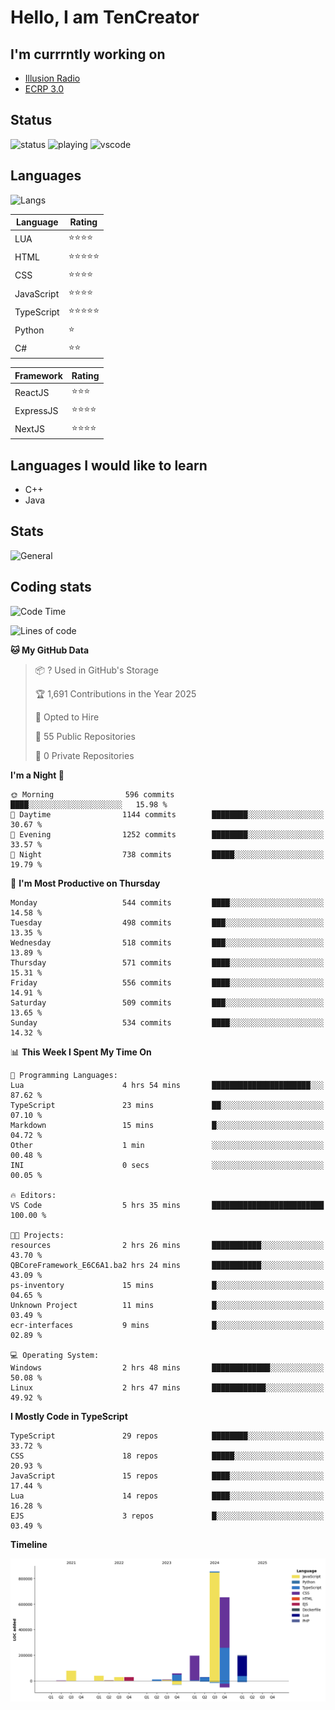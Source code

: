 # Hello, I am TenCreator

## I'm currrntly working on
- [Illusion Radio](https://illusionradio.co.uk/)
- [ECRP 3.0](http://github.com/Emerald-Coast-Roleplay/)

## Status
![status](https://api.statusbadges.me/badge/status/518334475038359555?simple=true&style=for-the-badge)
![playing](https://api.statusbadges.me/badge/playing/518334475038359555?style=for-the-badge)
![vscode](https://api.statusbadges.me/badge/vscode/518334475038359555?style=for-the-badge)

## Languages
![Langs](https://github-readme-stats.vercel.app/api/top-langs/?username=tencreator&layout=compact&theme=radical)


|Language|Rating|
|--------|------|
|LUA|⭐️⭐️⭐️⭐️|
|HTML|⭐️⭐️⭐️⭐️⭐️|
|CSS|⭐️⭐️⭐️⭐️|
|JavaScript|⭐️⭐️⭐️⭐️|
|TypeScript|⭐️⭐️⭐️⭐️⭐️|
|Python|⭐️|
|C#|⭐️⭐️ |

|Framework|Rating|
|--------|------|
|ReactJS|⭐️⭐️⭐|
|ExpressJS|⭐️⭐️⭐️⭐️|
|NextJS|⭐️⭐️⭐⭐️|

## Languages I would like to learn
- C++
- Java

## Stats
![General](https://github-readme-stats.vercel.app/api?username=tencreator&show_icons=true&theme=radical)

## Coding stats

<!--START_SECTION:waka-->
![Code Time](http://img.shields.io/badge/Code%20Time-509%20hrs%2039%20mins-blue)

![Lines of code](https://img.shields.io/badge/From%20Hello%20World%20I%27ve%20Written-2.2%20million%20lines%20of%20code-blue)

**🐱 My GitHub Data** 

> 📦 ? Used in GitHub's Storage 
 > 
> 🏆 1,691 Contributions in the Year 2025
 > 
> 💼 Opted to Hire
 > 
> 📜 55 Public Repositories 
 > 
> 🔑 0 Private Repositories 
 > 
**I'm a Night 🦉** 

```text
🌞 Morning                596 commits         ████░░░░░░░░░░░░░░░░░░░░░   15.98 % 
🌆 Daytime                1144 commits        ████████░░░░░░░░░░░░░░░░░   30.67 % 
🌃 Evening                1252 commits        ████████░░░░░░░░░░░░░░░░░   33.57 % 
🌙 Night                  738 commits         █████░░░░░░░░░░░░░░░░░░░░   19.79 % 
```
📅 **I'm Most Productive on Thursday** 

```text
Monday                   544 commits         ████░░░░░░░░░░░░░░░░░░░░░   14.58 % 
Tuesday                  498 commits         ███░░░░░░░░░░░░░░░░░░░░░░   13.35 % 
Wednesday                518 commits         ███░░░░░░░░░░░░░░░░░░░░░░   13.89 % 
Thursday                 571 commits         ████░░░░░░░░░░░░░░░░░░░░░   15.31 % 
Friday                   556 commits         ████░░░░░░░░░░░░░░░░░░░░░   14.91 % 
Saturday                 509 commits         ███░░░░░░░░░░░░░░░░░░░░░░   13.65 % 
Sunday                   534 commits         ████░░░░░░░░░░░░░░░░░░░░░   14.32 % 
```


📊 **This Week I Spent My Time On** 

```text
💬 Programming Languages: 
Lua                      4 hrs 54 mins       ██████████████████████░░░   87.62 % 
TypeScript               23 mins             ██░░░░░░░░░░░░░░░░░░░░░░░   07.10 % 
Markdown                 15 mins             █░░░░░░░░░░░░░░░░░░░░░░░░   04.72 % 
Other                    1 min               ░░░░░░░░░░░░░░░░░░░░░░░░░   00.48 % 
INI                      0 secs              ░░░░░░░░░░░░░░░░░░░░░░░░░   00.05 % 

🔥 Editors: 
VS Code                  5 hrs 35 mins       █████████████████████████   100.00 % 

🐱‍💻 Projects: 
resources                2 hrs 26 mins       ███████████░░░░░░░░░░░░░░   43.70 % 
QBCoreFramework_E6C6A1.ba2 hrs 24 mins       ███████████░░░░░░░░░░░░░░   43.09 % 
ps-inventory             15 mins             █░░░░░░░░░░░░░░░░░░░░░░░░   04.65 % 
Unknown Project          11 mins             █░░░░░░░░░░░░░░░░░░░░░░░░   03.49 % 
ecr-interfaces           9 mins              █░░░░░░░░░░░░░░░░░░░░░░░░   02.89 % 

💻 Operating System: 
Windows                  2 hrs 48 mins       █████████████░░░░░░░░░░░░   50.08 % 
Linux                    2 hrs 47 mins       ████████████░░░░░░░░░░░░░   49.92 % 
```

**I Mostly Code in TypeScript** 

```text
TypeScript               29 repos            ████████░░░░░░░░░░░░░░░░░   33.72 % 
CSS                      18 repos            █████░░░░░░░░░░░░░░░░░░░░   20.93 % 
JavaScript               15 repos            ████░░░░░░░░░░░░░░░░░░░░░   17.44 % 
Lua                      14 repos            ████░░░░░░░░░░░░░░░░░░░░░   16.28 % 
EJS                      3 repos             █░░░░░░░░░░░░░░░░░░░░░░░░   03.49 % 
```



**Timeline**

![Lines of Code chart](https://raw.githubusercontent.com/tencreator/tencreator/main/assets/bar_graph.png)


<!--END_SECTION:waka-->
